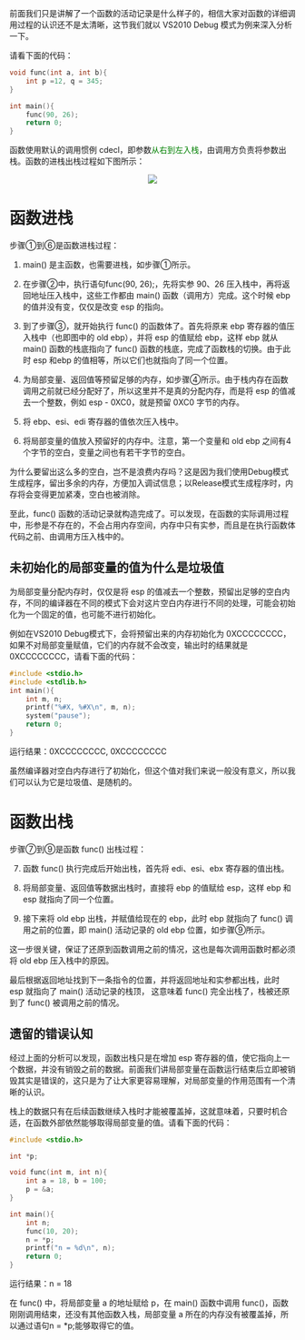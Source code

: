 前面我们只是讲解了一个函数的活动记录是什么样子的，相信大家对函数的详细调用过程的认识还不是太清晰，这节我们就以 VS2010 Debug 模式为例来深入分析一下。

请看下面的代码：

```c
void func(int a, int b){
    int p =12, q = 345;
}

int main(){
    func(90, 26);
    return 0;
}
```

函数使用默认的调用惯例 cdecl，即参数<font color="green">从右到左入栈</font>，由调用方负责将参数出栈。函数的进栈出栈过程如下图所示：

<div align="center"><img src="https://cdn.jsdelivr.net/gh/lcekold/blogimage@main/c++note/61.jpg"></div>

# 函数进栈

步骤①到⑥是函数进栈过程：

1) main() 是主函数，也需要进栈，如步骤①所示。

2) 在步骤②中，执行语句func(90, 26);，先将实参 90、26 压入栈中，再将返回地址压入栈中，这些工作都由 main() 函数（调用方）完成。这个时候 ebp 的值并没有变，仅仅是改变 esp 的指向。

3) 到了步骤③，就开始执行 func() 的函数体了。首先将原来 ebp 寄存器的值压入栈中（也即图中的 old ebp），并将 esp 的值赋给 ebp，这样 ebp 就从 main() 函数的栈底指向了 func() 函数的栈底，完成了函数栈的切换。由于此时 esp 和ebp 的值相等，所以它们也就指向了同一个位置。

4) 为局部变量、返回值等预留足够的内存，如步骤④所示。由于栈内存在函数调用之前就已经分配好了，所以这里并不是真的分配内存，而是将 esp 的值减去一个整数，例如 esp - 0XC0，就是预留 0XC0 字节的内存。

5) 将 ebp、esi、edi 寄存器的值依次压入栈中。

6) 将局部变量的值放入预留好的内存中。注意，第一个变量和 old ebp 之间有4个字节的空白，变量之间也有若干字节的空白。

为什么要留出这么多的空白，岂不是浪费内存吗？这是因为我们使用Debug模式生成程序，留出多余的内存，方便加入调试信息；以Release模式生成程序时，内存将会变得更加紧凑，空白也被消除。

至此，func() 函数的活动记录就构造完成了。可以发现，在函数的实际调用过程中，形参是不存在的，不会占用内存空间，内存中只有实参，而且是在执行函数体代码之前、由调用方压入栈中的。

## 未初始化的局部变量的值为什么是垃圾值

为局部变量分配内存时，仅仅是将 esp 的值减去一个整数，预留出足够的空白内存，不同的编译器在不同的模式下会对这片空白内存进行不同的处理，可能会初始化为一个固定的值，也可能不进行初始化。

例如在VS2010 Debug模式下，会将预留出来的内存初始化为 0XCCCCCCCC，如果不对局部变量赋值，它们的内存就不会改变，输出时的结果就是 0XCCCCCCCC，请看下面的代码：

```c
#include <stdio.h>
#include <stdlib.h>
int main(){
    int m, n;
    printf("%#X, %#X\n", m, n);
    system("pause");
    return 0;
}
```

运行结果：0XCCCCCCCC, 0XCCCCCCCC

虽然编译器对空白内存进行了初始化，但这个值对我们来说一般没有意义，所以我们可以认为它是垃圾值、是随机的。

# 函数出栈

步骤⑦到⑨是函数 func() 出栈过程：

7) 函数 func() 执行完成后开始出栈，首先将 edi、esi、ebx 寄存器的值出栈。

8) 将局部变量、返回值等数据出栈时，直接将 ebp 的值赋给 esp，这样 ebp 和 esp 就指向了同一个位置。

9) 接下来将 old ebp 出栈，并赋值给现在的 ebp，此时 ebp 就指向了 func() 调用之前的位置，即 main() 活动记录的 old ebp 位置，如步骤⑨所示。

这一步很关键，保证了还原到函数调用之前的情况，这也是每次调用函数时都必须将 old ebp 压入栈中的原因。

最后根据返回地址找到下一条指令的位置，并将返回地址和实参都出栈，此时 esp 就指向了 main() 活动记录的栈顶， 这意味着 func() 完全出栈了，栈被还原到了 func() 被调用之前的情况。

## 遗留的错误认知

经过上面的分析可以发现，函数出栈只是在增加 esp 寄存器的值，使它指向上一个数据，并没有销毁之前的数据。前面我们讲局部变量在函数运行结束后立即被销毁其实是错误的，这只是为了让大家更容易理解，对局部变量的作用范围有一个清晰的认识。

栈上的数据只有在后续函数继续入栈时才能被覆盖掉，这就意味着，只要时机合适，在函数外部依然能够取得局部变量的值。请看下面的代码：

```c
#include <stdio.h>

int *p;

void func(int m, int n){
    int a = 18, b = 100;
    p = &a;
}

int main(){
    int n;
    func(10, 20);
    n = *p;
    printf("n = %d\n", n);
    return 0;
}
```

运行结果：n = 18

在 func() 中，将局部变量 a 的地址赋给 p，在 main() 函数中调用 func()，函数刚刚调用结束，还没有其他函数入栈，局部变量 a 所在的内存没有被覆盖掉，所以通过语句n = *p;能够取得它的值。